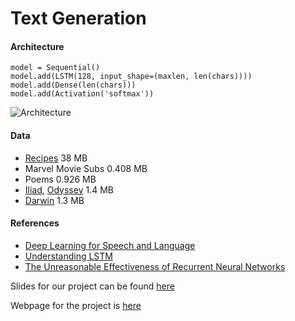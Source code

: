 # Text Generation

#### Architecture

```
model = Sequential()
model.add(LSTM(128, input_shape=(maxlen, len(chars))))
model.add(Dense(len(chars)))
model.add(Activation('softmax'))
```
![Architecture](https://pp.vk.me/c638224/v638224173/215b3/5CqdJl1AhWk.jpg "Architecture")

#### Data
- [Recipes](http://www.ffts.com/recipes.htm) 38 MB
- Marvel Movie Subs 0.408 MB
- Poems 0.926 MB
- [Iliad](http://classics.mit.edu/Homer/iliad.mb.txt), [Odyssey](http://classics.mit.edu/Homer/odyssey.mb.txt) 1.4 MB
- [Darwin](https://archive.org/stream/originofspecies00darwuoft/originofspecies00darwuoft_djvu.txt) 1.3 MB

#### References
- [Deep Learning for Speech and Language](https://telecombcn-dl.github.io/2017-dlsl/)
- [Understanding LSTM](http://colah.github.io/posts/2015-08-Understanding-LSTMs/)
- [The Unreasonable Effectiveness of Recurrent Neural Networks](http://karpathy.github.io/2015/05/21/rnn-effectiveness/)

Slides for our project can be found [here](https://docs.google.com/presentation/d/1sTySL7mtvsF3S0tOxSmpnh0tlorLkxpwfCR29ysxENQ/edit?usp=sharing)

Webpage for the project is [here](https://diplernin.github.io/)
